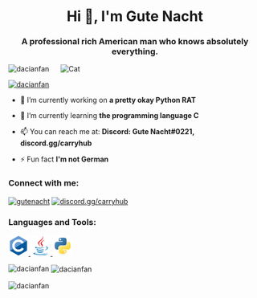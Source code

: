 <h1 align="center">Hi 👋, I'm Gute Nacht</h1>
<h3 align="center">A professional rich American man who knows absolutely everything.</h3>
<img align="right" alt="Cat" width="400" src="https://media.discordapp.net/attachments/922603678463049748/986701337402155148/download.gif">

<p align="left"> <img src="https://komarev.com/ghpvc/?username=dacianfan&label=Profile%20views&color=0e75b6&style=flat" alt="dacianfan" /> </p>

<p align="left"> <a href="https://github.com/ryo-ma/github-profile-trophy"><img src="https://github-profile-trophy.vercel.app/?username=dacianfan" alt="dacianfan" /></a> </p>

- 🔭 I’m currently working on **a pretty okay Python RAT**

- 🌱 I’m currently learning **the programming language C**

- 📫 You can reach me at: **Discord: Gute Nacht#0221, discord.gg/carryhub**

- ⚡ Fun fact **I'm not German**

<h3 align="left">Connect with me:</h3>
<p align="left">
<a href="https://www.youtube.com/c/gutenacht" target="blank"><img align="center" src="https://raw.githubusercontent.com/rahuldkjain/github-profile-readme-generator/master/src/images/icons/Social/youtube.svg" alt="gutenacht" height="30" width="40" /></a>
<a href="https://discord.gg/discord.gg/carryhub" target="blank"><img align="center" src="https://raw.githubusercontent.com/rahuldkjain/github-profile-readme-generator/master/src/images/icons/Social/discord.svg" alt="discord.gg/carryhub" height="30" width="40" /></a>
</p>

<h3 align="left">Languages and Tools:</h3>
<p align="left"> <a href="https://www.cprogramming.com/" target="_blank" rel="noreferrer"> <img src="https://raw.githubusercontent.com/devicons/devicon/master/icons/c/c-original.svg" alt="c" width="40" height="40"/> </a> <a href="https://www.java.com" target="_blank" rel="noreferrer"> <img src="https://raw.githubusercontent.com/devicons/devicon/master/icons/java/java-original.svg" alt="java" width="40" height="40"/> </a> <a href="https://www.python.org" target="_blank" rel="noreferrer"> <img src="https://raw.githubusercontent.com/devicons/devicon/master/icons/python/python-original.svg" alt="python" width="40" height="40"/> </a> </p>

<p><img align="left" src="https://github-readme-stats.vercel.app/api/top-langs?username=dacianfan&show_icons=true&locale=en&layout=compact" alt="dacianfan" /></p>

<p>&nbsp;<img align="center" src="https://github-readme-stats.vercel.app/api?username=dacianfan&show_icons=true&locale=en" alt="dacianfan" /></p>

<p><img align="center" src="https://github-readme-streak-stats.herokuapp.com/?user=dacianfan&" alt="dacianfan" /></p>
